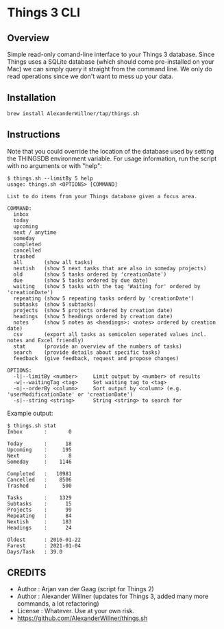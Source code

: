 # Things 3 CLI

## Overview

Simple read-only comand-line interface to your Things 3 database. Since Things uses a SQLite database (which should come pre-installed on your Mac) we can simply query it straight from the command line. We only do read operations since we don't want to mess up your data.

## Installation

```brew install AlexanderWillner/tap/things.sh```

## Instructions

Note that you could override the location of the database used by setting the THINGSDB environment variable. For usage information, run the script with no arguments or with "help":

```
$ things.sh --limitBy 5 help
usage: things.sh <OPTIONS> [COMMAND]

List to do items from your Things database given a focus area.

COMMAND:
  inbox
  today
  upcoming
  next / anytime
  someday
  completed
  cancelled
  trashed
  all		(show all tasks)
  nextish	(show 5 next tasks that are also in someday projects)
  old		(show 5 tasks ordered by 'creationDate')
  due		(show 5 tasks ordered by due date)
  waiting	(show 5 tasks with the tag 'Waiting for' ordered by 'creationDate')
  repeating	(show 5 repeating tasks orderd by 'creationDate')
  subtasks	(show 5 subtasks)
  projects	(show 5 projects ordered by creation date)
  headings	(show 5 headings ordered by creation date)
  notes		(show 5 notes as <headings>: <notes> ordered by creation date)
  csv		(export all tasks as semicolon seperated values incl. notes and Excel friendly)
  stat		(provide an overview of the numbers of tasks)
  search	(provide details about specific tasks)
  feedback	(give feedback, request and propose changes)

OPTIONS:
  -l|--limitBy <number>		Limit output by <number> of results
  -w|--waitingTag <tag>		Set waiting tag to <tag>
  -o|--orderBy <column>		Sort output by <column> (e.g. 'userModificationDate' or 'creationDate')
  -s|--string <string>		String <string> to search for
```

Example output:

```
$ things.sh stat
Inbox		:       0

Today		:      18
Upcoming	:     195
Next		:       8
Someday		:    1146

Completed	:   10981
Cancelled	:    8506
Trashed		:     500

Tasks		:    1329
Subtasks	:      15
Projects	:      99
Repeating	:      84
Nextish		:     183
Headings	:      24

Oldest     	: 2016-01-22
Farest     	: 2021-01-04
Days/Task	: 39.0
```


## CREDITS
 * Author	: Arjan van der Gaag (script for Things 2)
 * Author	: Alexander Willner (updates for Things 3, added many more commands, a lot refactoring)
 * License	: Whatever. Use at your own risk.
 * https://github.com/AlexanderWillner/things.sh
